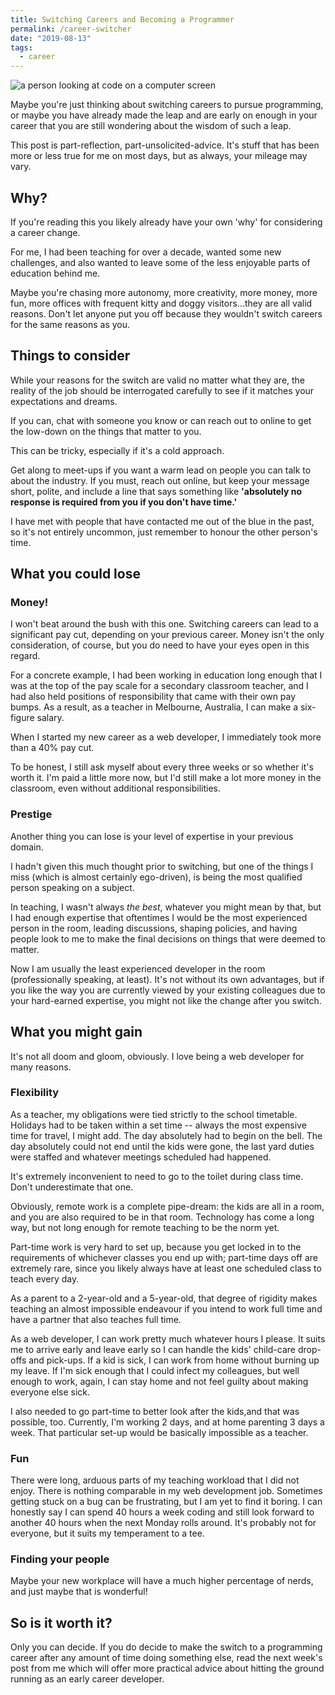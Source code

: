```yaml
---
title: Switching Careers and Becoming a Programmer
permalink: /career-switcher
date: "2019-08-13"
tags:
  - career
---
```


<meta name="twitter:card" content="summary_large_image">
<meta name="twitter:site" content="@jacksonbates">
<meta name="twitter:title" content="So You've Decided To Switch Careers and Start Coding">
<meta name="twitter:description" content="Maybe you're just thinking about switching careers to pursue programming, or maybe you have already made the leap and are early on enough in your career that you are still wondering about the wisdom of such a leap.">
<meta name="twitter:image" content="https://source.unsplash.com/pjAH2Ax4uWk">

![a person looking at code on a computer screen](https://source.unsplash.com/pjAH2Ax4uWk)

Maybe you're just thinking about switching careers to pursue programming, or maybe you have already made the leap and are early on enough in your career that you are still wondering about the wisdom of such a leap.

This post is part-reflection, part-unsolicited-advice. It's stuff that has been more or less true for me on most days, but as always, your mileage may vary.

## Why?

If you're reading this you likely already have your own 'why' for considering a career change.

For me, I had been teaching for over a decade, wanted some new challenges, and also wanted to leave some of the less enjoyable parts of education behind me.

Maybe you're chasing more autonomy, more creativity, more money, more fun, more offices with frequent kitty and doggy visitors...they are all valid reasons. Don't let anyone put you off because they wouldn't switch careers for the same reasons as you.

## Things to consider

While your reasons for the switch are valid no matter what they are, the reality of the job should be interrogated carefully to see if it matches your expectations and dreams.

If you can, chat with someone you know or can reach out to online to get the low-down on the things that matter to you.

This can be tricky, especially if it's a cold approach.

Get along to meet-ups if you want a warm lead on people you can talk to about the industry. If you must, reach out online, but keep your message short, polite, and include a line that says something like **'absolutely no response is required from you if you don't have time.'**

I have met with people that have contacted me out of the blue in the past, so it's not entirely uncommon, just remember to honour the other person's time.

## What you could lose

### Money!

I won't beat around the bush with this one. Switching careers can lead to a significant pay cut, depending on your previous career. Money isn't the only consideration, of course, but you do need to have your eyes open in this regard.

For a concrete example, I had been working in education long enough that I was at the top of the pay scale for a secondary classroom teacher, and I had also held positions of responsibility that came with their own pay bumps. As a result, as a teacher in Melbourne, Australia, I can make a six-figure salary.

When I started my new career as a web developer, I immediately took more than a 40% pay cut.

To be honest, I still ask myself about every three weeks or so whether it's worth it. I'm paid a little more now, but I'd still make a lot more money in the classroom, even without additional responsibilities.

### Prestige

Another thing you can lose is your level of expertise in your previous domain.

I hadn't given this much thought prior to switching, but one of the things I miss (which is almost certainly ego-driven), is being the most qualified person speaking on a subject.

In teaching, I wasn't always _the best_, whatever you might mean by that, but I had enough expertise that oftentimes I would be the most experienced person in the room, leading discussions, shaping policies, and having people look to me to make the final decisions on things that were deemed to matter.

Now I am usually the least experienced developer in the room (professionally speaking, at least). It's not without its own advantages, but if you like the way you are currently viewed by your existing colleagues due to your hard-earned expertise, you might not like the change after you switch.

## What you might gain

It's not all doom and gloom, obviously. I love being a web developer for many reasons.

### Flexibility

As a teacher, my obligations were tied strictly to the school timetable. Holidays had to be taken within a set time -- always the most expensive time for travel, I might add. The day absolutely had to begin on the bell. The day absolutely could not end until the kids were gone, the last yard duties were staffed and whatever meetings scheduled had happened.

It's extremely inconvenient to need to go to the toilet during class time. Don't underestimate that one.

Obviously, remote work is a complete pipe-dream: the kids are all in a room, and you are also required to be in that room. Technology has come a long way, but not long enough for remote teaching to be the norm yet.

Part-time work is very hard to set up, because you get locked in to the requirements of whichever classes you end up with; part-time days off are extremely rare, since you likely always have at least one scheduled class to teach every day.

As a parent to a 2-year-old and a 5-year-old, that degree of rigidity makes teaching an almost impossible endeavour if you intend to work full time and have a partner that also teaches full time.

As a web developer, I can work pretty much whatever hours I please. It suits me to arrive early and leave early so I can handle the kids' child-care drop-offs and pick-ups. If a kid is sick, I can work from home without burning up my leave. If I'm sick enough that I could infect my colleagues, but well enough to work, again, I can stay home and not feel guilty about making everyone else sick.

I also needed to go part-time to better look after the kids,and that was possible, too. Currently, I'm working 2 days, and at home parenting 3 days a week. That particular set-up would be basically impossible as a teacher.

### Fun

There were long, arduous parts of my teaching workload that I did not enjoy. There is nothing comparable in my web development job. Sometimes getting stuck on a bug can be frustrating, but I am yet to find it boring. I can honestly say I can spend 40 hours a week coding and still look forward to another 40 hours when the next Monday rolls around. It's probably not for everyone, but it suits my temperament to a tee.

### Finding your people

Maybe your new workplace will have a much higher percentage of nerds, and just maybe that is wonderful!

## So is it worth it?

Only you can decide. If you do decide to make the switch to a programming career after any amount of time doing something else, read the next week's post from me which will offer more practical advice about hitting the ground running as an early career developer.
